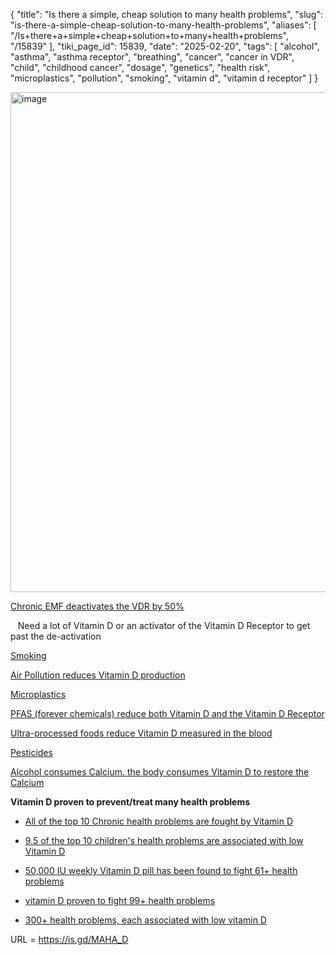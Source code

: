 {
    "title": "Is there a simple, cheap solution to many health problems",
    "slug": "is-there-a-simple-cheap-solution-to-many-health-problems",
    "aliases": [
        "/Is+there+a+simple+cheap+solution+to+many+health+problems",
        "/15839"
    ],
    "tiki_page_id": 15839,
    "date": "2025-02-20",
    "tags": [
        "alcohol",
        "asthma",
        "asthma receptor",
        "breathing",
        "cancer",
        "cancer in VDR",
        "child",
        "childhood cancer",
        "dosage",
        "genetics",
        "health risk",
        "microplastics",
        "pollution",
        "smoking",
        "vitamin d",
        "vitamin d receptor"
    ]
}


<img src="https://d378j1rmrlek7x.cloudfront.net/attachments/jpeg/maha-d.jpg" alt="image" width="800">

[Chronic EMF deactivates the VDR by 50%](https://www.perplexity.ai/search/can-vitamin-d-supplementation-rSaqYuWETCOlOc2sG.TnOQ)

&nbsp; &nbsp;Need a lot of Vitamin D or an activator of the Vitamin D Receptor to get past the de-activation

[Smoking](/posts/smoking-reduces-vitamin-d-many-studies)

[Air Pollution reduces Vitamin D production](/posts/air-pollution-reduces-vitamin-d-production-many-studies)

[Microplastics](/posts/microplastics-causing-problems-in-most-life-forms-vitamin-d-might-help-many-studies)

[PFAS (forever chemicals) reduce both Vitamin D and the Vitamin D Receptor](/tags/pfas-forever-chemicals-reduce-both-vitamin-d-and-the-vitamin-d-receptor.html)

[Ultra-processed foods reduce Vitamin D measured in the blood](/posts/ultra-processed-foods-associated-with-worse-health-and-lower-vitamin-d-many-studies)

[Pesticides](/posts/pesticides-increase-risk-of-cancers-alz-als-asthma-adhd-etc-all-related-to-low-vitamin-d)

[Alcohol consumes Calcium. the body consumes Vitamin D to restore the Calcium](/posts/overview-alcohol-and-vitamin-d)

 **Vitamin D proven to prevent/treat many health problems** 

* [All of the top 10 Chronic health problems are fought by Vitamin D](/posts/all-of-the-top-10-chronic-health-problems-are-fought-by-vitamin-d)

* [9.5 of the top 10 children's health problems are associated with low Vitamin D](/posts/95-of-the-top-10-childrens-health-problems-are-associated-with-low-vitamin-d)

* [50,000 IU weekly Vitamin D pill has been found to fight 61+ health problems](/tags/50000-iu-weekly-vitamin-d-pill-has-been-found-to-fight-61-health-problems.html)

* [vitamin D proven to fight 99+ health problems](/tags/vitamin-d-proven-to-fight-99-health-problems.html)

* [300+ health problems, each associated with low vitamin D](/tags/300-health-problems-each-associated-with-low-vitamin-d.html)

URL = https://is.gd/MAHA_D